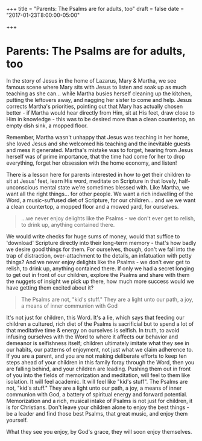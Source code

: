 +++
title = "Parents: The Psalms are for adults, too"
draft = false
date = "2017-01-23T8:00:00-05:00"

+++

# Parents: The Psalms are for adults, too

In the story of Jesus in the home of Lazarus, Mary & Martha, we see famous scene where Mary sits with Jesus to listen and soak up as much teaching as she can... while Martha busies herself cleaning up the kitchen, putting the leftovers away, and nagging her sister to come and help.  Jesus corrects Martha's priorities, pointing out that Mary has actually chosen better - if Martha would hear directly from Him, sit at His feet, draw close to Him in knowledge - this was to be desired more than a clean countertop, an empty dish sink, a mopped floor.

Remember, Martha wasn't unhappy that Jesus was teaching in her home, she loved Jesus and she welcomed his teaching and the inevitable guests and mess it generated.  Martha's mistake was to forget, hearing from Jesus herself was of prime importance, that the time had come for her to drop everything, forget her obsession with the home economy, and listen!

There is a lesson here for parents interested in how to get their children to sit at Jesus' feet, learn His word, meditate on Scripture in that lovely, half-unconscious mental state we're sometimes blessed with.  Like Martha, we want all the right things... for other people.  We want a rich indwelling of the Word, a music-suffused diet of Scripture, for our children... and we we want a clean countertop, a mopped floor and a mowed yard, for ourselves.

>  ...we never enjoy delights like the Psalms - we don't ever get to relish, to drink up, anything contained there.

We would write checks for huge sums of money, would that suffice to 'download' Scripture directly into their long-term memory - that's how badly we desire good things for them.  For ourselves, though, don't we fall into the trap of distraction, over-attachment to the details, an infatuation with petty things?  And we never enjoy delights like the Psalms - we don't ever get to relish, to drink up, anything contained there.  If only we had a secret longing to get out in front of our children, explore the Psalms and share with them the nuggets of insight we pick up there, how much more success would we have getting them excited about it?

>  The Psalms are not, "kid's stuff."  They are a light unto our path, a joy, a means of inner communion with God

It's not just for children, this Word.  It's a lie, which says that feeding our children a cultured, rich diet of the Psalms is sacrificial but to spend a lot of that meditative time & energy on ourselves is selfish.  In truth, to avoid infusing ourselves with the Word to where it affects our behavior and demeanor is selfishness itself; children ultimately imitate what they see in our habits, our patterns of enjoyment, not just what we claim adherence to.  If you are a parent, and you are not making deliberate efforts to keep ten steps ahead of your children in this family foray through the Word, then you are falling behind, and your children are leading.  Pushing them out in front of you into the fields of memorization and meditation, will feel to them like isolation.  It will feel academic.  It will feel like "kid's stuff".  The Psalms are not, "kid's stuff."  They are a light unto our path, a joy, a means of inner communion with God, a battery of spiritual energy and forward potential.  Memorization and a rich, musical intake of Psalms is not just for children, it is for Christians.  Don't leave your children alone to enjoy the best things - be a leader and find those best Psalms, that great music, and enjoy them yourself.

What they see you enjoy, by God's grace, they will soon enjoy themselves.